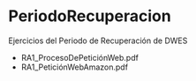 # PeriodoRecuperacion
Ejercicios del Periodo de Recuperación de DWES

- RA1_ProcesoDePeticiónWeb.pdf
- RA1_PeticiónWebAmazon.pdf
